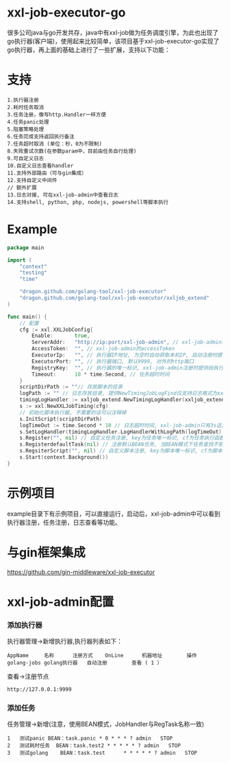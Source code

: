 # xxl-job-executor-go
很多公司java与go开发共存，java中有xxl-job做为任务调度引擎，为此也出现了go执行器(客户端)，使用起来比较简单，该项目基于xxl-job-executor-go实现了go执行器，再上面的基础上进行了一些扩展，支持以下功能：
# 支持
```	
1.执行器注册
2.耗时任务取消
3.任务注册，像写http.Handler一样方便
4.任务panic处理
5.阻塞策略处理
6.任务完成支持返回执行备注
7.任务超时取消 (单位：秒，0为不限制)
8.失败重试次数(在参数param中，目前由任务自行处理)
9.可自定义日志
10.自定义日志查看handler
11.支持外部路由（可与gin集成）
12.支持自定义中间件
// 额外扩展
13.日志对接, 可在xxl-job-admin中查看日志
14.支持shell, python, php, nodejs, powershell等脚本执行
```

# Example
```go
package main

import (
	"context"
	"testing"
	"time"

	"dragon.github.com/golang-tool/xxl-job-executor"
	"dragon.github.com/golang-tool/xxl-job-executor/xxljob_extend"
)

func main() {
	// 配置
	cfg := xxl.XXLJobConfig{
		Enable:       true,
		ServerAddr:   "http://ip:port/xxl-job-admin", // xxl-job-admin地址
		AccessToken:  "", // xxl-job-admin的accessToken
		ExecutorIp:   "", // 执行器IP地址, 为空时自动获取本机IP, 自动注册时提供给xxl-job-admin的ip
		ExecutorPort: "", // 执行器端口, 默认9999, 对外的http端口
		RegistryKey:  "", // 执行器的唯一标识, xxl-job-admin注册时提供给执行器的key, 默认为golang-jobs
		Timeout:      10 * time.Second, // 任务超时时间
	}
	scriptDirPath := ""// 存放脚本的目录
	logPath := "" // 日志存放目录, 提供NewTimingJobLogFind仅支持日志格式为xxx.log与xxx.log.20060102格式的情况， 若日志格式不符合要求，请自行实现日志处理器
	timingLogHandler := xxljob_extend.NewTimingLogHandler(xxljob_extend.NewTimingJobLogFind(logPath)) // 日志处理器
	s := xxl.NewXXLJobTiming(cfg)
	// 初始化脚本执行器, 不需要的话可以注释掉
	s.InitScript(scriptDirPath)
	logTimeOut := time.Second * 10 // 日志超时时间, xxl-job-admin只有3s这是一个隐患, 查找日志时需要优化自身的查找效率, 比如减少文件的大小, 使用logrotate等方式
	s.SetLogHandler(timingLogHandler.LogHandlerWithLogPath(logTimeOut))
	s.Register("", nil) // 自定义任务注册, key为任务唯一标识, cf为任务执行函数
	s.RegisterdefaultTask(nil) // 注册默认BEAN任务, 当BEAN模式下任务查找不到使用, 用于自定义
	s.RegsiterScript("", nil) // 自定义脚本注册, key为脚本唯一标识, cf为脚本执行函数, 会覆盖InitScript中提供的默认函数
	s.Start(context.Background())
}


```
# 示例项目
example目录下有示例项目，可以直接运行，启动后，xxl-job-admin中可以看到执行器注册，任务注册，日志查看等功能。
# 与gin框架集成
https://github.com/gin-middleware/xxl-job-executor
# xxl-job-admin配置
### 添加执行器
执行器管理->新增执行器,执行器列表如下：
```
AppName		名称		注册方式	OnLine 		机器地址 		操作
golang-jobs	golang执行器	自动注册 		查看 ( 1 ）   
```
查看->注册节点
```
http://127.0.0.1:9999
```
### 添加任务
任务管理->新增(注意，使用BEAN模式，JobHandler与RegTask名称一致)
```
1	测试panic	BEAN：task.panic	* 0 * * * ?	admin	STOP	
2	测试耗时任务	BEAN：task.test2	* * * * * ?	admin	STOP	
3	测试golang	BEAN：task.test		* * * * * ?	admin	STOP
```

